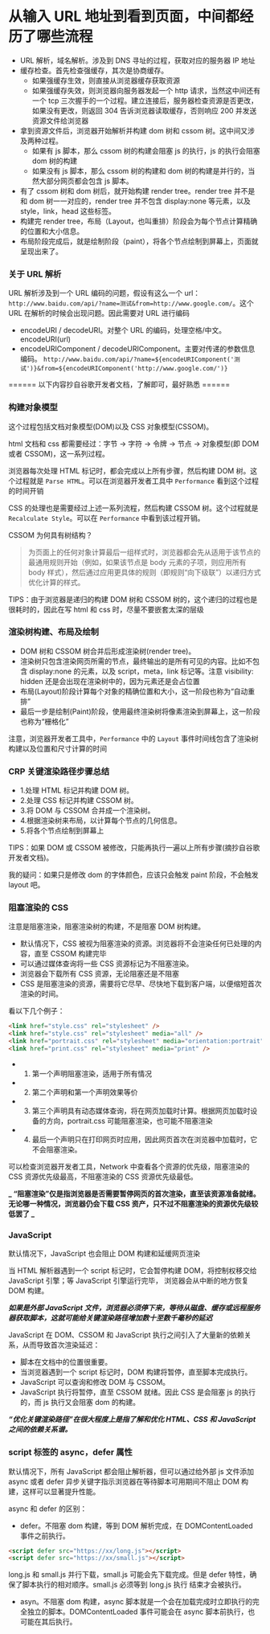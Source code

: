 # 从输入 URL 地址到看到页面，中间都经历了哪些流程

- URL 解析，域名解析。涉及到 DNS 寻址的过程，获取对应的服务器 IP 地址
- 缓存检查。首先检查强缓存，其次是协商缓存。
  - 如果强缓存生效，则直接从浏览器缓存获取资源
  - 如果强缓存失效，则浏览器向服务器发起一个 http 请求，当然这中间还有一个 tcp 三次握手的一个过程。建立连接后，服务器检查资源是否更改，如果没有更改，则返回 304 告诉浏览器读取缓存，否则响应 200 并发送资源文件给浏览器
- 拿到资源文件后，浏览器开始解析并构建 dom 树和 cssom 树。这中间又涉及两种过程。
  - 如果有 js 脚本，那么 cssom 树的构建会阻塞 js 的执行，js 的执行会阻塞 dom 树的构建
  - 如果没有 js 脚本，那么 cssom 树的构建和 dom 树的构建是并行的，当然大部分网页都会包含 js 脚本。
- 有了 cssom 树和 dom 树后，就开始构建 render tree。render tree 并不是和 dom 树一一对应的，render tree 并不包含 display:none 等元素，以及 style，link，head 这些标签。
- 构建完 render tree，布局（Layout，也叫重排）阶段会为每个节点计算精确的位置和大小信息。
- 布局阶段完成后，就是绘制阶段（paint），将各个节点绘制到屏幕上，页面就呈现出来了。

### 关于 URL 解析

URL 解析涉及到一个 URL 编码的问题，假设有这么一个 url：`http://www.baidu.com/api/?name=测试&from=http://www.google.com/`。这个 URL 在解析的时候会出现问题。因此需要对 URL 进行编码

- encodeURI / decodeURI。对整个 URL 的编码，处理空格/中文。encodeURI(url)
- encodeURIComponent / decodeURIComponent。主要对传递的参数信息编码。
  `http://www.baidu.com/api/?name=${encodeURIComponent('测试')}&from=${encodeURIComponent('http://www.google.com/')}`

====== 以下内容抄自谷歌开发者文档，了解即可，最好熟悉 ======

### 构建对象模型

这个过程包括文档对象模型(DOM)以及 CSS 对象模型(CSSOM)。

html 文档和 css 都需要经过：字节 -> 字符 -> 令牌 -> 节点 -> 对象模型(即 DOM 或者 CSSOM)，这一系列过程。

浏览器每次处理 HTML 标记时，都会完成以上所有步骤，然后构建 DOM 树。这个过程就是 `Parse HTML`。可以在浏览器开发者工具中 `Performance` 看到这个过程的时间开销

CSS 的处理也是需要经过上述一系列流程，然后构建 CSSOM 树。这个过程就是 `Recalculate Style`。可以在 `Performance` 中看到该过程开销。

CSSOM 为何具有树结构？

> 为页面上的任何对象计算最后一组样式时，浏览器都会先从适用于该节点的最通用规则开始（例如，如果该节点是 body 元素的子项，则应用所有 body 样式），然后通过应用更具体的规则（即规则“向下级联”）以递归方式优化计算的样式。

TIPS：由于浏览器是递归的构建 DOM 树和 CSSOM 树的，这个递归的过程也是很耗时的，因此在写 html 和 css 时，尽量不要嵌套太深的层级

### 渲染树构建、布局及绘制

- DOM 树和 CSSOM 树合并后形成渲染树(render tree)。
- 渲染树只包含渲染网页所需的节点，最终输出的是所有可见的内容。比如不包含 display:none 的元素，以及 script，meta，link 标记等。注意 visibility: hidden 还是会出现在渲染树中的，因为元素还是会占位置
- 布局(Layout)阶段计算每个对象的精确位置和大小，这一阶段也称为“自动重排”
- 最后一步是绘制(Paint)阶段，使用最终渲染树将像素渲染到屏幕上，这一阶段也称为“栅格化”

注意，浏览器开发者工具中，`Performance` 中的 `Layout` 事件时间线包含了渲染树构建以及位置和尺寸计算的时间

### CRP 关键渲染路径步骤总结

- 1.处理 HTML 标记并构建 DOM 树。
- 2.处理 CSS 标记并构建 CSSOM 树。
- 3.将 DOM 与 CSSOM 合并成一个渲染树。
- 4.根据渲染树来布局，以计算每个节点的几何信息。
- 5.将各个节点绘制到屏幕上

TIPS：如果 DOM 或 CSSOM 被修改，只能再执行一遍以上所有步骤(摘抄自谷歌开发者文档)。

我的疑问：如果只是修改 dom 的字体颜色，应该只会触发 paint 阶段，不会触发 layout 吧。

### 阻塞渲染的 CSS

注意是阻塞渲染，阻塞渲染树的构建，不是阻塞 DOM 树构建。

- 默认情况下，CSS 被视为阻塞渲染的资源。浏览器将不会渲染任何已处理的内容，直至 CSSOM 构建完毕
- 可以通过媒体查询将一些 CSS 资源标记为不阻塞渲染。
- 浏览器会下载所有 CSS 资源，无论阻塞还是不阻塞
- CSS 是阻塞渲染的资源，需要将它尽早、尽快地下载到客户端，以便缩短首次渲染的时间。

看以下几个例子：

```html
<link href="style.css" rel="stylesheet" />
<link href="style.css" rel="stylesheet" media="all" />
<link href="portrait.css" rel="stylesheet" media="orientation:portrait" />
<link href="print.css" rel="stylesheet" media="print" />
```

- 1. 第一个声明阻塞渲染，适用于所有情况
- 2. 第二个声明和第一个声明效果等价
- 3. 第三个声明具有动态媒体查询，将在网页加载时计算。根据网页加载时设备的方向，portrait.css 可能阻塞渲染，也可能不阻塞渲染
- 4. 最后一个声明只在打印网页时应用，因此网页首次在浏览器中加载时，它不会阻塞渲染。

可以检查浏览器开发者工具，Network 中查看各个资源的优先级，阻塞渲染的 CSS 资源优先级最高，不阻塞渲染的 CSS 资源优先级最低。

**_ “阻塞渲染”仅是指浏览器是否需要暂停网页的首次渲染，直至该资源准备就绪。无论哪一种情况，浏览器仍会下载 CSS 资产，只不过不阻塞渲染的资源优先级较低罢了 _**

### JavaScript

默认情况下，JavaScript 也会阻止 DOM 构建和延缓网页渲染

当 HTML 解析器遇到一个 script 标记时，它会暂停构建 DOM，将控制权移交给 JavaScript 引擎；等 JavaScript 引擎运行完毕，
浏览器会从中断的地方恢复 DOM 构建。

**_如果是外部 JavaScript 文件，浏览器必须停下来，等待从磁盘、缓存或远程服务器获取脚本，这就可能给关键渲染路径增加数十至数千毫秒的延迟_**

JavaScript 在 DOM、CSSOM 和 JavaScript 执行之间引入了大量新的依赖关系，从而导致首次渲染延迟：

- 脚本在文档中的位置很重要。
- 当浏览器遇到一个 script 标记时，DOM 构建将暂停，直至脚本完成执行。
- JavaScript 可以查询和修改 DOM 与 CSSOM。
- JavaScript 执行将暂停，直至 CSSOM 就绪。因此 CSS 是会阻塞 js 的执行的，而 js 执行又会阻塞 dom 的构建。

**_“优化关键渲染路径”在很大程度上是指了解和优化 HTML、CSS 和 JavaScript 之间的依赖关系谱。_**

### script 标签的 async，defer 属性

默认情况下，所有 JavaScript 都会阻止解析器，但可以通过给外部 js 文件添加 async 或者 defer 异步关键字指示浏览器在等待脚本可用期间不阻止 DOM 构建，这样可以显著提升性能。

async 和 defer 的区别：

- defer。不阻塞 dom 构建，等到 DOM 解析完成，在 DOMContentLoaded 事件之前执行。

```html
<script defer src="https://xx/long.js"></script>
<script defer src="https://xx/small.js"></script>
```

long.js 和 small.js 并行下载，small.js 可能会先下载完成。但是 defer 特性，确保了脚本执行的相对顺序。small.js 必须等到 long.js 执行
结束才会被执行。

- asyn。不阻塞 dom 构建，async 脚本就是一个会在加载完成时立即执行的完全独立的脚本。DOMContentLoaded 事件可能会在 async 脚本前执行，也可能在其后执行。
